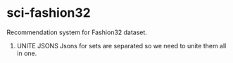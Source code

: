# sci-fashion32

Recommendation system for Fashion32 dataset.


1. UNITE JSONS
Jsons for sets are separated so we need to unite them all in one.
